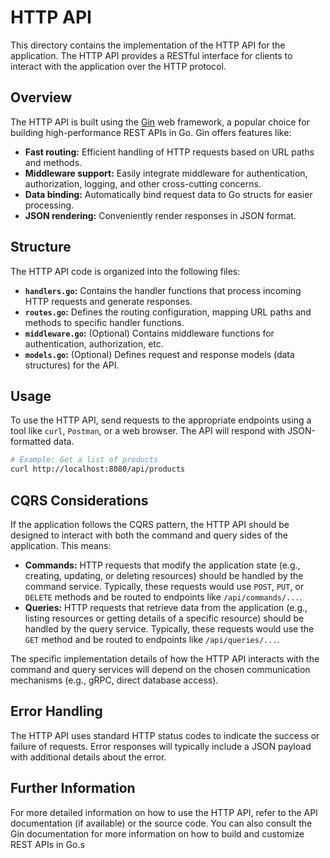 # HTTP API

This directory contains the implementation of the HTTP API for the application. The HTTP API provides a RESTful interface for clients to interact with the application over the HTTP protocol.

## Overview

The HTTP API is built using the [Gin](https://github.com/gin-gonic/gin) web framework, a popular choice for building high-performance REST APIs in Go. Gin offers features like:

* **Fast routing:** Efficient handling of HTTP requests based on URL paths and methods.
* **Middleware support:** Easily integrate middleware for authentication, authorization, logging, and other cross-cutting concerns.
* **Data binding:** Automatically bind request data to Go structs for easier processing.
* **JSON rendering:** Conveniently render responses in JSON format.

## Structure

The HTTP API code is organized into the following files:

* **`handlers.go`:** Contains the handler functions that process incoming HTTP requests and generate responses.
* **`routes.go`:** Defines the routing configuration, mapping URL paths and methods to specific handler functions.
* **`middleware.go`:** (Optional) Contains middleware functions for authentication, authorization, etc.
* **`models.go`:** (Optional) Defines request and response models (data structures) for the API.

## Usage

To use the HTTP API, send requests to the appropriate endpoints using a tool like `curl`, `Postman`, or a web browser. The API will respond with JSON-formatted data.

```bash
# Example: Get a list of products
curl http://localhost:8080/api/products
```

## CQRS Considerations

If the application follows the CQRS pattern, the HTTP API should be designed to interact with both the command and query sides of the application. This means:

* **Commands:** HTTP requests that modify the application state (e.g., creating, updating, or deleting resources) should be handled by the command service. Typically, these requests would use `POST`, `PUT`, or `DELETE` methods and be routed to endpoints like `/api/commands/...`.
* **Queries:** HTTP requests that retrieve data from the application (e.g., listing resources or getting details of a specific resource) should be handled by the query service. Typically, these requests would use the `GET` method and be routed to endpoints like `/api/queries/...`.

The specific implementation details of how the HTTP API interacts with the command and query services will depend on the chosen communication mechanisms (e.g., gRPC, direct database access).

## Error Handling

The HTTP API uses standard HTTP status codes to indicate the success or failure of requests. Error responses will typically include a JSON payload with additional details about the error.

## Further Information

For more detailed information on how to use the HTTP API, refer to the API documentation (if available) or the source code. You can also consult the Gin documentation for more information on how to build and customize REST APIs in Go.s
